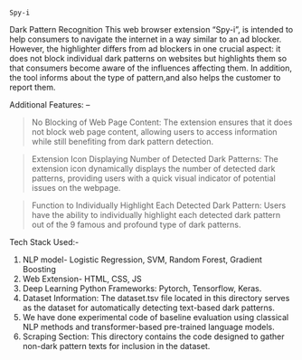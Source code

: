                                                                                    Spy-i
                                                                     

Dark Pattern Recognition This web browser extension “Spy-i”, is intended to help consumers to navigate the internet in a way similar to an ad blocker. However, the highlighter differs from ad blockers in one crucial aspect: it does not block individual dark patterns on websites but highlights them so that consumers become aware of the influences affecting them. In addition, the tool informs about the type of pattern,and also helps the customer to report them.

Additional Features: –

> No Blocking of Web Page Content: The extension ensures that it does not block web page content, allowing users to access information while still benefiting from dark pattern detection.

> Extension Icon Displaying Number of Detected Dark Patterns: The extension icon dynamically displays the number of detected dark patterns, providing users with a quick visual indicator of potential issues on the webpage.

> Function to Individually Highlight Each Detected Dark Pattern: Users have the ability to individually highlight each detected dark pattern out of the 9 famous and profound type of dark patterns.

Tech Stack Used:-

 1)  NLP model- Logistic Regression, SVM, Random Forest, Gradient Boosting
 2)  Web Extension- HTML, CSS, JS
 3)   Deep Learning Python Frameworks: Pytorch, Tensorflow, Keras.
 4)   Dataset Information: The dataset.tsv file located in this directory serves as the dataset for automatically detecting text-based dark patterns.
 5)   We have done experimental code of baseline evaluation using classical NLP methods and transformer-based pre-trained language models.
 6)   Scraping Section: This directory contains the code designed to gather non-dark pattern texts for inclusion in the dataset.
